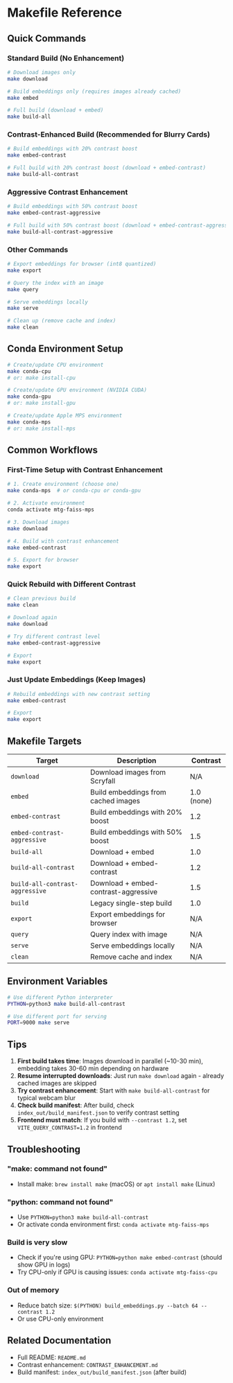 # Makefile Reference

## Quick Commands

### Standard Build (No Enhancement)

```bash
# Download images only
make download

# Build embeddings only (requires images already cached)
make embed

# Full build (download + embed)
make build-all
```

### Contrast-Enhanced Build (Recommended for Blurry Cards)

```bash
# Build embeddings with 20% contrast boost
make embed-contrast

# Full build with 20% contrast boost (download + embed-contrast)
make build-all-contrast
```

### Aggressive Contrast Enhancement

```bash
# Build embeddings with 50% contrast boost
make embed-contrast-aggressive

# Full build with 50% contrast boost (download + embed-contrast-aggressive)
make build-all-contrast-aggressive
```

### Other Commands

```bash
# Export embeddings for browser (int8 quantized)
make export

# Query the index with an image
make query

# Serve embeddings locally
make serve

# Clean up (remove cache and index)
make clean
```

## Conda Environment Setup

```bash
# Create/update CPU environment
make conda-cpu
# or: make install-cpu

# Create/update GPU environment (NVIDIA CUDA)
make conda-gpu
# or: make install-gpu

# Create/update Apple MPS environment
make conda-mps
# or: make install-mps
```

## Common Workflows

### First-Time Setup with Contrast Enhancement

```bash
# 1. Create environment (choose one)
make conda-mps  # or conda-cpu or conda-gpu

# 2. Activate environment
conda activate mtg-faiss-mps

# 3. Download images
make download

# 4. Build with contrast enhancement
make embed-contrast

# 5. Export for browser
make export
```

### Quick Rebuild with Different Contrast

```bash
# Clean previous build
make clean

# Download again
make download

# Try different contrast level
make embed-contrast-aggressive

# Export
make export
```

### Just Update Embeddings (Keep Images)

```bash
# Rebuild embeddings with new contrast setting
make embed-contrast

# Export
make export
```

## Makefile Targets

| Target | Description | Contrast |
|--------|-------------|----------|
| `download` | Download images from Scryfall | N/A |
| `embed` | Build embeddings from cached images | 1.0 (none) |
| `embed-contrast` | Build embeddings with 20% boost | 1.2 |
| `embed-contrast-aggressive` | Build embeddings with 50% boost | 1.5 |
| `build-all` | Download + embed | 1.0 |
| `build-all-contrast` | Download + embed-contrast | 1.2 |
| `build-all-contrast-aggressive` | Download + embed-contrast-aggressive | 1.5 |
| `build` | Legacy single-step build | 1.0 |
| `export` | Export embeddings for browser | N/A |
| `query` | Query index with image | N/A |
| `serve` | Serve embeddings locally | N/A |
| `clean` | Remove cache and index | N/A |

## Environment Variables

```bash
# Use different Python interpreter
PYTHON=python3 make build-all-contrast

# Use different port for serving
PORT=9000 make serve
```

## Tips

1. **First build takes time**: Images download in parallel (~10-30 min), embedding takes 30-60 min depending on hardware
2. **Resume interrupted downloads**: Just run `make download` again - already cached images are skipped
3. **Try contrast enhancement**: Start with `make build-all-contrast` for typical webcam blur
4. **Check build manifest**: After build, check `index_out/build_manifest.json` to verify contrast setting
5. **Frontend must match**: If you build with `--contrast 1.2`, set `VITE_QUERY_CONTRAST=1.2` in frontend

## Troubleshooting

### "make: command not found"
- Install make: `brew install make` (macOS) or `apt install make` (Linux)

### "python: command not found"
- Use `PYTHON=python3 make build-all-contrast`
- Or activate conda environment first: `conda activate mtg-faiss-mps`

### Build is very slow
- Check if you're using GPU: `PYTHON=python make embed-contrast` (should show GPU in logs)
- Try CPU-only if GPU is causing issues: `conda activate mtg-faiss-cpu`

### Out of memory
- Reduce batch size: `$(PYTHON) build_embeddings.py --batch 64 --contrast 1.2`
- Or use CPU-only environment

## Related Documentation

- Full README: `README.md`
- Contrast enhancement: `CONTRAST_ENHANCEMENT.md`
- Build manifest: `index_out/build_manifest.json` (after build)
